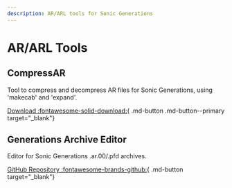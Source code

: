 ```yaml
---
description: AR/ARL tools for Sonic Generations
---
```

# AR/ARL Tools

## CompressAR
Tool to compress and decompress AR files for Sonic Generations, using 'makecab' and 'expand'.

[Download :fontawesome-solid-download:](https://github.com/PTKickass/CompressAR/releases){ .md-button .md-button--primary target="_blank"}

## Generations Archive Editor
Editor for Sonic Generations .ar.00/.pfd archives.

[GitHub Repository :fontawesome-brands-github:](https://github.com/sonicretro/Generations-Archive-Editor){ .md-button target="_blank"}